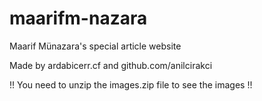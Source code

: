 # maarifm-nazara
Maarif Münazara's special article website

Made by ardabicerr.cf and github.com/anilcirakci

!! You need to unzip the images.zip file to see the images !!

